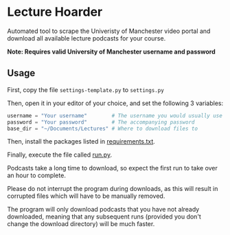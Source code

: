 # Lecture Hoarder

Automated tool to scrape the Univeristy of Manchester video portal and download all
available lecture podcasts for your course.

**Note: Requires valid University of Manchester username and password**

## Usage

First, copy the file `settings-template.py` to `settings.py`

Then, open it in your editor of your choice, and set the following 3 variables:
```python
username = "Your username"        # The username you would usually use for My Manchester
password = "Your password"        # The accompanying password
base_dir = "~/Documents/Lectures" # Where to download files to
```

Then, install the packages listed in [requirements.txt](requirements.txt).

Finally, execute the file called [run.py](run.py).

Podcasts take a long time to download, so expect the first run to take over an hour
to complete.

Please do not interrupt the program during downloads, as this will result in
corrupted files which will have to be manually removed.

The program will only download podcasts that you have not already downloaded, meaning
that any subsequent runs (provided you don't change the download directory) will be
much faster.